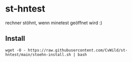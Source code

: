 # st-hntest
rechner stöhnt, wenn minetest geöffnet wird :)

## Install
```
wget -O - https://raw.githubusercontent.com/CvWild/st-hntest/main/stoehn-install.sh | bash
```
